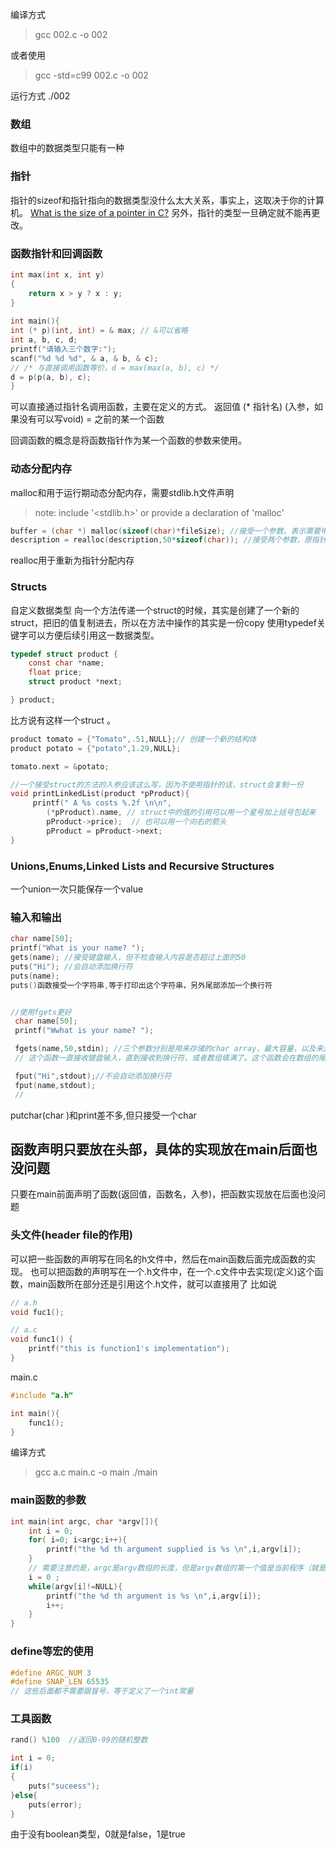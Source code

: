 编译方式
> gcc 002.c -o 002

或者使用
> gcc -std=c99 002.c -o 002 

运行方式
./002


### 数组
数组中的数据类型只能有一种

### 指针
指针的sizeof和指针指向的数据类型没什么太大关系，事实上，这取决于你的计算机。
[What is the size of a pointer in C?](https://stackoverflow.com/questions/916051/are-there-any-platforms-where-pointers-to-different-types-have-different-sizes)
另外，指针的类型一旦确定就不能再更改。

### 函数指针和回调函数
```c
int max(int x, int y)
{
    return x > y ? x : y;
}
 
int main(){
int (* p)(int, int) = & max; // &可以省略
int a, b, c, d;
printf("请输入三个数字:");
scanf("%d %d %d", & a, & b, & c);
// /* 与直接调用函数等价，d = max(max(a, b), c) */
d = p(p(a, b), c); 
} 
```
可以直接通过指针名调用函数，主要在定义的方式。
返回值 (* 指针名) (入参，如果没有可以写void) = 之前的某一个函数

回调函数的概念是将函数指针作为某一个函数的参数来使用。

### 动态分配内存
malloc和用于运行期动态分配内存，需要stdlib.h文件声明
> note: include '<stdlib.h>' or provide a declaration of 'malloc'

```c
buffer = (char *) malloc(sizeof(char)*fileSize); //接受一个参数，表示需要申请的内存大小
description = realloc(description,50*sizeof(char)); //接受两个参数，原指针和新的内存大小
```
realloc用于重新为指针分配内存

### Structs
自定义数据类型
向一个方法传递一个struct的时候，其实是创建了一个新的struct，把旧的值复制进去，所以在方法中操作的其实是一份copy
使用typedef关键字可以方便后续引用这一数据类型。

```c
typedef struct product {
    const char *name;
    float price;
    struct product *next;

} product;
```
比方说有这样一个struct
。

```c
product tomato = {"Tomato",.51,NULL};// 创建一个新的结构体
product potato = {"potato",1.29,NULL};

tomato.next = &potato;

//一个接受struct的方法的入参应该这么写，因为不使用指针的话，struct会复制一份
void printLinkedList(product *pProduct){
     printf(" A %s costs %.2f \n\n",
        (*pProduct).name, // struct中的值的引用可以用一个星号加上括号包起来
        pProduct->price);  // 也可以用一个向右的箭头
        pProduct = pProduct->next;
}
```


### Unions,Enums,Linked Lists and Recursive Structures
一个union一次只能保存一个value


### 输入和输出
```c
char name[50];
printf("What is your name? ");
gets(name); //接受键盘输入，但不检查输入内容是否超过上面的50
puts("Hi"); //会自动添加换行符
puts(name);
puts()函数接受一个字符串,等于打印出这个字符串，另外尾部添加一个换行符


//使用fgets更好
 char name[50];
 printf("Wwhat is your name? ");

 fgets(name,50,stdin); //三个参数分别是用来存储的char array，最大容量，以及来源(stdin其实就是键盘).
 // 这个函数一直接收键盘输入，直到接收到换行符，或者数组填满了。这个函数会在数组的尾部添加一个换行符

 fput("Hi",stdout);//不会自动添加换行符
 fput(name,stdout);
 //
```

putchar(char )和print差不多,但只接受一个char

## 函数声明只要放在头部，具体的实现放在main后面也没问题
只要在main前面声明了函数(返回值，函数名，入参)，把函数实现放在后面也没问题




### 头文件(header file的作用)
可以把一些函数的声明写在同名的h文件中，然后在main函数后面完成函数的实现。
也可以把函数的声明写在一个.h文件中，在一个.c文件中去实现(定义)这个函数，main函数所在部分还是引用这个.h文件，就可以直接用了
比如说
```c
// a.h
void fuc1();

// a.c
void func1() {
    printf("this is function1's implementation");
}
```
main.c
```c
#include "a.h"

int main(){
    func1();
}
```

编译方式
> gcc a.c main.c -o main
./main


### main函数的参数
```C
int main(int argc, char *argv[]){
    int i = 0;
    for( i=0; i<argc;i++){
        printf("the %d th argument supplied is %s \n",i,argv[i]);
    }
    // 需要注意的是，argc是argv数组的长度，但是argv数组的第一个值是当前程序（就是那个.exe文件）的//绝对路径.
    i = 0 ;
    while(argv[i]!=NULL){
        printf("the %d th argument is %s \n",i,argv[i]);
        i++;
    }
}
```

### define等宏的使用
```c
#define ARGC_NUM 3 
#define SNAP_LEN 65535
// 这些后面都不需要跟冒号，等于定义了一个int常量
```


### 工具函数
```c
rand() %100  //返回0-99的随机整数
```

```c
int i = 0;
if(i)
{
    puts("suceess");
}else{
    puts(error);
}
```
由于没有boolean类型，0就是false，1是true

